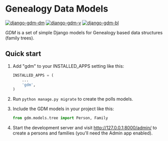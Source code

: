 # Genealogy Data Models
[![django-gdm-dm](https://img.shields.io/pypi/dm/django-gdm.svg)](https://pypi.python.org/pypi/django-gdm/)
[![django-gdm-v](https://img.shields.io/pypi/v/django-gdm.svg)](https://pypi.python.org/pypi/django-gdm/)
[![django-gdm-bl](https://img.shields.io/badge/license-MIT-blue.svg)](https://pypi.python.org/pypi/django-gdm/)

_GDM_ is a set of simple Django models for Genealogy based data
structures (family trees).

## Quick start
1. Add "gdm" to your INSTALLED_APPS setting like this:

    ```python
    INSTALLED_APPS = (
        ...
        'gdm',
    )
    ```

2. Run `python manage.py migrate` to create the polls models.

3. Include the GDM models in your project like this:

    ```python
    from gdm.models.tree import Person, Family
    ```

4. Start the development server and visit http://127.0.0.1:8000/admin/
   to create a persons and families (you'll need the Admin app enabled).
